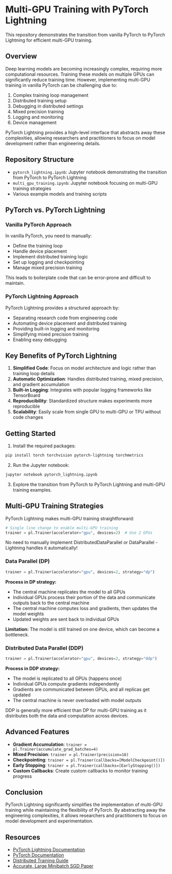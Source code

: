 # Multi-GPU Training with PyTorch Lightning

This repository demonstrates the transition from vanilla PyTorch to PyTorch Lightning for efficient multi-GPU training.

## Overview

Deep learning models are becoming increasingly complex, requiring more computational resources. Training these models on multiple GPUs can significantly reduce training time. However, implementing multi-GPU training in vanilla PyTorch can be challenging due to:

1. Complex training loop management
2. Distributed training setup
3. Debugging in distributed settings
4. Mixed precision training
5. Logging and monitoring
6. Device management

PyTorch Lightning provides a high-level interface that abstracts away these complexities, allowing researchers and practitioners to focus on model development rather than engineering details.

## Repository Structure

- `pytorch_lightning.ipynb`: Jupyter notebook demonstrating the transition from PyTorch to PyTorch Lightning
- `multi_gpu_training.ipynb`: Jupyter notebook focusing on multi-GPU training strategies
- Various example models and training scripts

## PyTorch vs. PyTorch Lightning

### Vanilla PyTorch Approach

In vanilla PyTorch, you need to manually:
- Define the training loop
- Handle device placement
- Implement distributed training logic
- Set up logging and checkpointing
- Manage mixed precision training

This leads to boilerplate code that can be error-prone and difficult to maintain.

### PyTorch Lightning Approach

PyTorch Lightning provides a structured approach by:
- Separating research code from engineering code
- Automating device placement and distributed training
- Providing built-in logging and monitoring
- Simplifying mixed precision training
- Enabling easy debugging

## Key Benefits of PyTorch Lightning

1. **Simplified Code**: Focus on model architecture and logic rather than training loop details
2. **Automatic Optimization**: Handles distributed training, mixed precision, and gradient accumulation
3. **Built-in Logging**: Integrates with popular logging frameworks like TensorBoard
4. **Reproducibility**: Standardized structure makes experiments more reproducible
5. **Scalability**: Easily scale from single GPU to multi-GPU or TPU without code changes

## Getting Started

1. Install the required packages:
```bash
pip install torch torchvision pytorch-lightning torchmetrics
```

2. Run the Jupyter notebook:
```bash
jupyter notebook pytorch_lightning.ipynb
```

3. Explore the transition from PyTorch to PyTorch Lightning and multi-GPU training examples.

## Multi-GPU Training Strategies

PyTorch Lightning makes multi-GPU training straightforward:

```python
# Single line change to enable multi-GPU training
trainer = pl.Trainer(accelerator="gpu", devices=2)  # Use 2 GPUs
```

No need to manually implement DistributedDataParallel or DataParallel - Lightning handles it automatically!

### Data Parallel (DP)

```python
trainer = pl.Trainer(accelerator="gpu", devices=2, strategy="dp")
```

**Process in DP strategy:**
- The central machine replicates the model to all GPUs
- Individual GPUs process their portion of the data and communicate outputs back to the central machine
- The central machine computes loss and gradients, then updates the model weights
- Updated weights are sent back to individual GPUs

**Limitation:** The model is still trained on one device, which can become a bottleneck.

### Distributed Data Parallel (DDP)

```python
trainer = pl.Trainer(accelerator="gpu", devices=2, strategy="ddp")
```

**Process in DDP strategy:**
- The model is replicated to all GPUs (happens once)
- Individual GPUs compute gradients independently
- Gradients are communicated between GPUs, and all replicas get updated
- The central machine is never overloaded with model outputs

DDP is generally more efficient than DP for multi-GPU training as it distributes both the data and computation across devices.

## Advanced Features

- **Gradient Accumulation**: `trainer = pl.Trainer(accumulate_grad_batches=4)`
- **Mixed Precision**: `trainer = pl.Trainer(precision=16)`
- **Checkpointing**: `trainer = pl.Trainer(callbacks=[ModelCheckpoint()])`
- **Early Stopping**: `trainer = pl.Trainer(callbacks=[EarlyStopping()])`
- **Custom Callbacks**: Create custom callbacks to monitor training progress

## Conclusion

PyTorch Lightning significantly simplifies the implementation of multi-GPU training while maintaining the flexibility of PyTorch. By abstracting away the engineering complexities, it allows researchers and practitioners to focus on model development and experimentation.

## Resources

- [PyTorch Lightning Documentation](https://lightning.ai/docs/pytorch/stable/)
- [PyTorch Documentation](https://pytorch.org/docs/stable/index.html)
- [Distributed Training Guide](https://pytorch.org/tutorials/intermediate/ddp_tutorial.html)
- [Accurate, Large Minibatch SGD Paper](https://arxiv.org/pdf/1706.02677)
